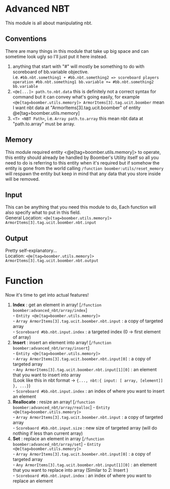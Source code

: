 # Advanced NBT 
This module is all about manipulating nbt.

## Conventions
There are many things in this module that take up big space and can sometime look ugly so I'll just put it here instead.
1) anything that start with "#" will mostly be something to do with scoreboard of bb.variable objective.  
i.e. `#bb.nbt.something1 + #bb.nbt.something2 => scoreboard players operation #bb.nbt.something1 bb.variable += #bb.nbt.something2 bb.variable`  
2) `<@e[...]> path.to.nbt.data` this is definitely not a correct syntax for command but it can convey what's going easily, for example `<@e[tag=boomber.utils.memory]> ArmorItems[3].tag.ucit.boomber` mean I want nbt data at "ArmorItems[3].tag.ucit.boomber" of entity @e[tag=boomber.utils.memory]  
3) `<T> <NBT Path>`, i.e. `Array path.to.array` this mean nbt data at "path.to.array" must be array.

## Memory
This module required entity <@e[tag=boomber.utils.memory]> to operate, this entity should already be handled by Boomber's Utility itself so all you need to do is referring to this entity when it's required but if somehow the entity is gone from the world calling `/function boomber:utils/reset_memory` will respawn the entity but keep in mind that any data that you store inside will be removed.

## Input
This can be anything that you need this module to do, Each function will also specify what to put in this field.  
General Location: `<@e[tag=boomber.utils.memory]> ArmorItems[3].tag.ucit.boomber.nbt.input`

## Output
Pretty self-explanatory...  
Location: `<@e[tag=boomber.utils.memory]> ArmorItems[3].tag.ucit.boomber.nbt.output`

# Function
Now it's time to get into actual features!
1) **Index** : get an element in array! [`/function boomber:advanced_nbt/array/index`]  
 \- `Entity <@e[tag=boomber.utils.memory]>`  
 \- `Array ArmorItems[3].tag.ucit.boomber.nbt.input` : a copy of targeted array  
 \- `Scoreboard #bb.nbt.input.index` : a targeted index (0 -> first element of array)
2) **Insert** : insert an element into array! [`/function boomber:advanced_nbt/array/insert`]  
 \- `Entity <@e[tag=boomber.utils.memory]>`  
 \- `Array ArmorItems[3].tag.ucit.boomber.nbt.input[0]` : a copy of targeted array  
 \- `Any ArmorItems[3].tag.ucit.boomber.nbt.input[1][0]` : an element that you want to insert into array  
(Look like this in nbt format -> `{..., nbt:{ input: [ array, [element]] }, ...}`)  
 \- `Scoreboard #bb.nbt.input.index` : an index of where you want to insert an element  
3) **Reallocate** : resize an array! [`/function boomber:advanced_nbt/array/realloc`]
 \- `Entity <@e[tag=boomber.utils.memory]>`  
 \- `Array ArmorItems[3].tag.ucit.boomber.nbt.input` : a copy of targeted array  
 \- `Scorebaord #bb.nbt.input.size` : new size of targeted array (will do nothing if less than current array)  
4) **Set** : replace an element in array [`/function boomber:advanced_nbt/array/set`]
 \- `Entity <@e[tag=boomber.utils.memory]>`  
 \- `Array ArmorItems[3].tag.ucit.boomber.nbt.input[0]` : a copy of targeted array  
 \- `Any ArmorItems[3].tag.ucit.boomber.nbt.input[1][0]` : an element that you want to replace into array (Similar to 2: Insert )  
 \- `Scoreboard #bb.nbt.input.index` : an index of where you want to replace an element